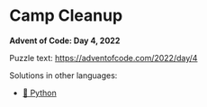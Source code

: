 # Camp Cleanup

**Advent of Code: Day 4, 2022**

Puzzle text: https://adventofcode.com/2022/day/4

Solutions in other languages:

- [🐍 Python](../../../../python/2022/04_camp_cleanup)
